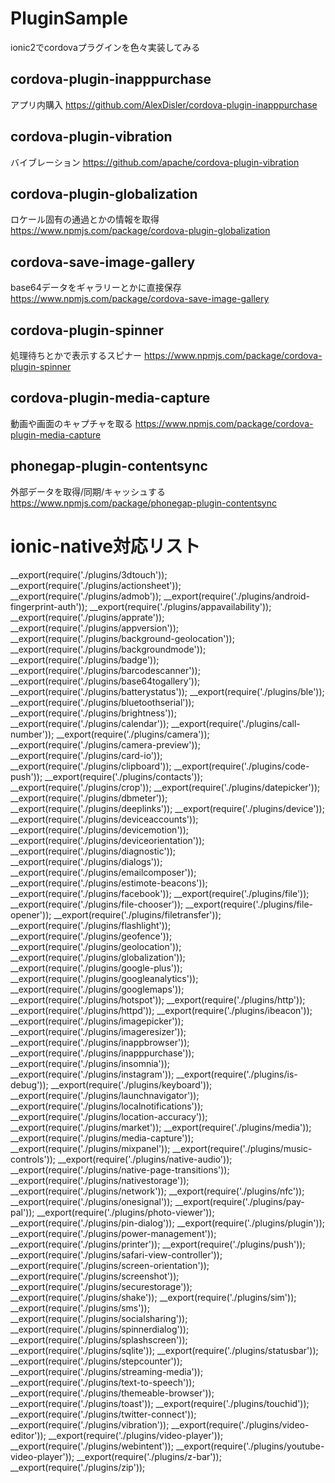 # PluginSample
ionic2でcordovaプラグインを色々実装してみる


## cordova-plugin-inapppurchase
アプリ内購入
https://github.com/AlexDisler/cordova-plugin-inapppurchase


## cordova-plugin-vibration
バイブレーション
https://github.com/apache/cordova-plugin-vibration


## cordova-plugin-globalization
ロケール固有の通過とかの情報を取得
https://www.npmjs.com/package/cordova-plugin-globalization


## cordova-save-image-gallery
base64データをギャラリーとかに直接保存
https://www.npmjs.com/package/cordova-save-image-gallery


## cordova-plugin-spinner
処理待ちとかで表示するスピナー
https://www.npmjs.com/package/cordova-plugin-spinner


## cordova-plugin-media-capture
動画や画面のキャプチャを取る
https://www.npmjs.com/package/cordova-plugin-media-capture



## phonegap-plugin-contentsync
外部データを取得/同期/キャッシュする
https://www.npmjs.com/package/phonegap-plugin-contentsync



# ionic-native対応リスト

__export(require('./plugins/3dtouch'));
__export(require('./plugins/actionsheet'));
__export(require('./plugins/admob'));
__export(require('./plugins/android-fingerprint-auth'));
__export(require('./plugins/appavailability'));
__export(require('./plugins/apprate'));
__export(require('./plugins/appversion'));
__export(require('./plugins/background-geolocation'));
__export(require('./plugins/backgroundmode'));
__export(require('./plugins/badge'));
__export(require('./plugins/barcodescanner'));
__export(require('./plugins/base64togallery'));
__export(require('./plugins/batterystatus'));
__export(require('./plugins/ble'));
__export(require('./plugins/bluetoothserial'));
__export(require('./plugins/brightness'));
__export(require('./plugins/calendar'));
__export(require('./plugins/call-number'));
__export(require('./plugins/camera'));
__export(require('./plugins/camera-preview'));
__export(require('./plugins/card-io'));
__export(require('./plugins/clipboard'));
__export(require('./plugins/code-push'));
__export(require('./plugins/contacts'));
__export(require('./plugins/crop'));
__export(require('./plugins/datepicker'));
__export(require('./plugins/dbmeter'));
__export(require('./plugins/deeplinks'));
__export(require('./plugins/device'));
__export(require('./plugins/deviceaccounts'));
__export(require('./plugins/devicemotion'));
__export(require('./plugins/deviceorientation'));
__export(require('./plugins/diagnostic'));
__export(require('./plugins/dialogs'));
__export(require('./plugins/emailcomposer'));
__export(require('./plugins/estimote-beacons'));
__export(require('./plugins/facebook'));
__export(require('./plugins/file'));
__export(require('./plugins/file-chooser'));
__export(require('./plugins/file-opener'));
__export(require('./plugins/filetransfer'));
__export(require('./plugins/flashlight'));
__export(require('./plugins/geofence'));
__export(require('./plugins/geolocation'));
__export(require('./plugins/globalization'));
__export(require('./plugins/google-plus'));
__export(require('./plugins/googleanalytics'));
__export(require('./plugins/googlemaps'));
__export(require('./plugins/hotspot'));
__export(require('./plugins/http'));
__export(require('./plugins/httpd'));
__export(require('./plugins/ibeacon'));
__export(require('./plugins/imagepicker'));
__export(require('./plugins/imageresizer'));
__export(require('./plugins/inappbrowser'));
__export(require('./plugins/inapppurchase'));
__export(require('./plugins/insomnia'));
__export(require('./plugins/instagram'));
__export(require('./plugins/is-debug'));
__export(require('./plugins/keyboard'));
__export(require('./plugins/launchnavigator'));
__export(require('./plugins/localnotifications'));
__export(require('./plugins/location-accuracy'));
__export(require('./plugins/market'));
__export(require('./plugins/media'));
__export(require('./plugins/media-capture'));
__export(require('./plugins/mixpanel'));
__export(require('./plugins/music-controls'));
__export(require('./plugins/native-audio'));
__export(require('./plugins/native-page-transitions'));
__export(require('./plugins/nativestorage'));
__export(require('./plugins/network'));
__export(require('./plugins/nfc'));
__export(require('./plugins/onesignal'));
__export(require('./plugins/pay-pal'));
__export(require('./plugins/photo-viewer'));
__export(require('./plugins/pin-dialog'));
__export(require('./plugins/plugin'));
__export(require('./plugins/power-management'));
__export(require('./plugins/printer'));
__export(require('./plugins/push'));
__export(require('./plugins/safari-view-controller'));
__export(require('./plugins/screen-orientation'));
__export(require('./plugins/screenshot'));
__export(require('./plugins/securestorage'));
__export(require('./plugins/shake'));
__export(require('./plugins/sim'));
__export(require('./plugins/sms'));
__export(require('./plugins/socialsharing'));
__export(require('./plugins/spinnerdialog'));
__export(require('./plugins/splashscreen'));
__export(require('./plugins/sqlite'));
__export(require('./plugins/statusbar'));
__export(require('./plugins/stepcounter'));
__export(require('./plugins/streaming-media'));
__export(require('./plugins/text-to-speech'));
__export(require('./plugins/themeable-browser'));
__export(require('./plugins/toast'));
__export(require('./plugins/touchid'));
__export(require('./plugins/twitter-connect'));
__export(require('./plugins/vibration'));
__export(require('./plugins/video-editor'));
__export(require('./plugins/video-player'));
__export(require('./plugins/webintent'));
__export(require('./plugins/youtube-video-player'));
__export(require('./plugins/z-bar'));
__export(require('./plugins/zip'));
